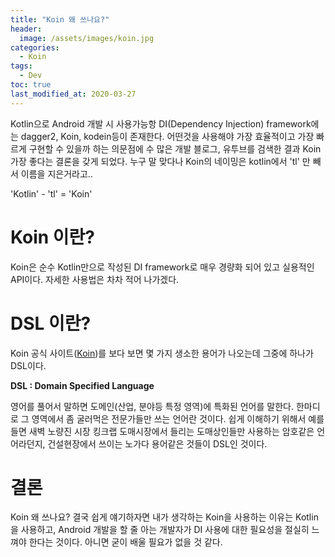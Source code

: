 ```yaml
---
title: "Koin 왜 쓰나요?"
header:
  image: /assets/images/koin.jpg
categories:
  - Koin
tags:
  - Dev
toc: true
last_modified_at: 2020-03-27
---
```


Kotlin으로 Android 개발 시 사용가능항 DI(Dependency Injection) framework에는 dagger2, Koin, kodein등이 존재한다. 어떤것을 사용해야 가장 효율적이고 가장 빠르게 구현할 수 있을까 하는 의문점에 수 많은 개발 블로그, 유투브를 검색한 결과 Koin 가장 좋다는 결론을 갖게 되었다.
누구 말 맞다나 Koin의 네이밍은 kotlin에서 'tl' 만 빼서 이름을 지은거라고..

'Kotlin' - 'tl' = 'Koin'

# Koin 이란?
Koin은 순수 Kotlin만으로 작성된 DI framework로 매우 경량화 되어 있고 실용적인 API이다. 자세한 사용법은 차차 적어 나가겠다.

# DSL 이란?
Koin 공식 사이트([Koin](https://insert-koin.io))를 보다 보면 몇 가지 생소한 용어가 나오는데 그중에 하나가 DSL이다.

  **DSL : Domain Specified Language**

영어를 풀어서 말하면 도메인(산업, 분야등 특정 영역)에 특화된 언어를 말한다. 한마디로 그 영역에서 좀 굴러먹은 전문가들만 쓰는 언어란 것이다. 쉽게 이해하기 위해서 예를 들면 새벽 노량진 시장 킹크랩 도매시장에서 들리는 도매상인들만 사용하는 암호같은 언어라던지, 건설현장에서 쓰이는 노가다 용어같은 것들이 DSL인 것이다.

# 결론
Koin 왜 쓰나요? 결국 쉽게 얘기하자면 내가 생각하는 Koin을 사용하는 이유는 Kotlin을 사용하고, Android 개발을 할 줄 아는 개발자가 DI 사용에 대한 필요성을 절실히 느껴야 한다는 것이다. 아니면 굳이 배울 필요가 없을 것 같다. 
